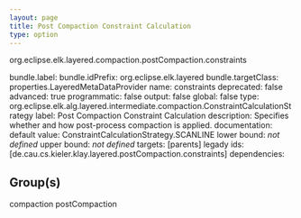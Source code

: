 ```yaml
---
layout: page
title: Post Compaction Constraint Calculation
type: option
---
```

org.eclipse.elk.layered.compaction.postCompaction.constraints

bundle.label: 
bundle.idPrefix: org.eclipse.elk.layered
bundle.targetClass: properties.LayeredMetaDataProvider
name: constraints
deprecated: false
advanced: true
programmatic: false
output: false
global: false
type: org.eclipse.elk.alg.layered.intermediate.compaction.ConstraintCalculationStrategy
label: Post Compaction Constraint Calculation
description: Specifies whether and how post-process compaction is applied.
documentation: 
default value:  ConstraintCalculationStrategy.SCANLINE
lower bound: *not defined*
upper bound: *not defined*
targets: [parents]
legady ids: [de.cau.cs.kieler.klay.layered.postCompaction.constraints]
dependencies:

## Group(s)
compaction postCompaction 

